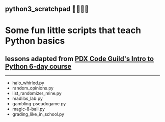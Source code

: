 ## python3_scratchpad 🐍🏋️‍♂️📑

# Some fun little scripts that teach Python basics

## lessons adapted from [PDX Code Guild's Intro to Python 6-day course](https://pdxcodeguild.com/pdx_code_guild_courses/)
_________
+ halo_whirled.py
+ random_opinions.py
+ list_randomizer_mine.py
+ madlibs_lab.py
+ gambling-pseudogame.py
+ magic-8-ball.py
+ grading_like_in_school.py
